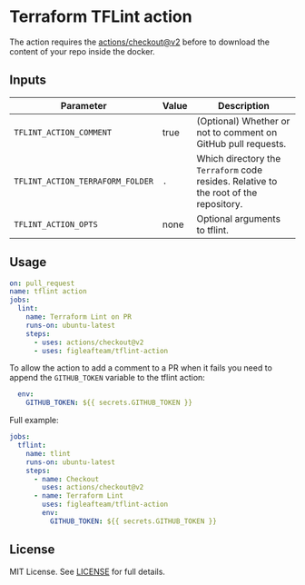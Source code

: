 # Terraform TFLint action


The action requires the [actions/checkout@v2](https://github.com/actions/checkout) before to download the content of your repo inside the docker.

## Inputs

| Parameter                        | Value | Description                                                                           |
| -------------------------------- | ----- | ------------------------------------------------------------------------------------- |
| `TFLINT_ACTION_COMMENT`          | true  | (Optional) Whether or not to comment on GitHub pull requests.                         |
| `TFLINT_ACTION_TERRAFORM_FOLDER` | `.`   | Which directory the `Terraform` code resides. Relative to the root of the repository. |
| `TFLINT_ACTION_OPTS`             | none  | Optional arguments to tflint.                                                         |

## Usage

```yaml
on: pull_request
name: tflint action
jobs:
  lint:
    name: Terraform Lint on PR
    runs-on: ubuntu-latest
    steps:
      - uses: actions/checkout@v2
      - uses: figleafteam/tflint-action
```

To allow the action to add a comment to a PR when it fails you need to append the `GITHUB_TOKEN` variable to the tflint action:

```yaml
  env:
    GITHUB_TOKEN: ${{ secrets.GITHUB_TOKEN }}
```

Full example:

```yaml
jobs:
  tflint:
    name: tlint
    runs-on: ubuntu-latest
    steps:
      - name: Checkout
        uses: actions/checkout@v2
      - name: Terraform Lint
        uses: figleafteam/tflint-action
        env:
          GITHUB_TOKEN: ${{ secrets.GITHUB_TOKEN }}
```

## License

MIT License. See [LICENSE](LICENSE) for full details.
